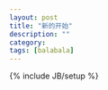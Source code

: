 ```yaml
---
layout: post
title: "新的开始"
description: ""
category: 
tags: [balabala]
---
```

{% include JB/setup %}

